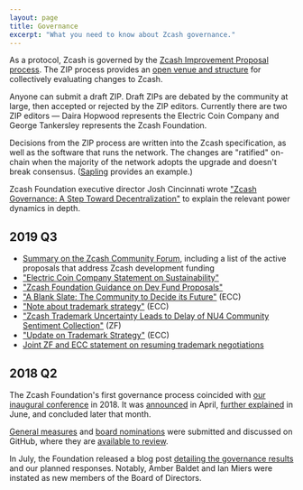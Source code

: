 ```yaml
---
layout: page
title: Governance
excerpt: "What you need to know about Zcash governance."
---
```


As a protocol, Zcash is governed by the [Zcash Improvement Proposal process](https://zips.z.cash/). The ZIP process provides an [open venue and structure](https://github.com/zcash/zips/blob/master/zip-0000.rst) for collectively evaluating changes to Zcash.

Anyone can submit a draft ZIP. Draft ZIPs are debated by the community at large, then accepted or rejected by the ZIP editors. Currently there are two ZIP editors — Daira Hopwood represents the Electric Coin Company and George Tankersley represents the Zcash Foundation.

Decisions from the ZIP process are written into the Zcash specification, as well as the software that runs the network. The changes are "ratified" on-chain when the majority of the network adopts the upgrade and doesn't break consensus. ([Sapling](https://z.cash/upgrade/sapling/) provides an example.)

Zcash Foundation executive director Josh Cincinnati wrote ["Zcash Governance: A Step Toward Decentralization"](https://www.zfnd.org/blog/multisig-governance/) to explain the relevant power dynamics in depth.

## 2019 Q3

* [Summary on the Zcash Community Forum](https://forum.zcashcommunity.com/t/future-of-zcash-dev-funding-high-signal-low-noise/34179), including a list of the active proposals that address Zcash development funding
* ["Electric Coin Company Statement on Sustainability"](https://electriccoin.co/blog/electric-coin-company-statement-on-sustainability/)
* ["Zcash Foundation Guidance on Dev Fund Proposals"](https://www.zfnd.org/blog/dev-fund-guidance-and-timeline/)
* ["A Blank Slate: The Community to Decide its Future"](https://electriccoin.co/blog/a-blank-slate-the-community-to-decide-its-future/) (ECC)
* ["Note about trademark strategy"](https://forum.zcashcommunity.com/t/note-about-trademark-strategy/34807) (ECC)
* ["Zcash Trademark Uncertainty Leads to Delay of NU4 Community Sentiment Collection"](https://www.zfnd.org/blog/zcash-trademark-update/) (ZF)
* ["Update on Trademark Strategy"](https://forum.zcashcommunity.com/t/update-on-trademark-strategy/34876) (ECC)
* [Joint ZF and ECC statement on resuming trademark negotiations](https://docs.google.com/document/d/1EQySNRz_P3EfraCuPDALFSXdh9PEzgJFxbeQx-mHboI/edit)

## 2018 Q2

The Zcash Foundation's first governance process coincided with [our inaugural conference](https://www.zfnd.org/blog/zcon0-recap/) in 2018. It was [announced](https://www.zfnd.org/blog/zcon0-and-community-governance/) in April, [further explained](https://www.zfnd.org/blog/governance-voting/) in June, and concluded later that month.

[General measures](https://github.com/ZcashFoundation/Elections/tree/master/2018-Q2/General-Measures) and [board nominations](https://github.com/ZcashFoundation/Elections/tree/master/2018-Q2/Board-Nominations) were submitted and discussed on GitHub, where they are [available to review](https://github.com/ZcashFoundation/Elections).

In July, the Foundation released a blog post [detailing the governance results](https://www.zfnd.org/blog/governance-results/) and our planned responses. Notably, Amber Baldet and Ian Miers were instated as new members of the Board of Directors.
